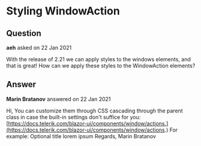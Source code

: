 # Styling WindowAction

## Question

**aeh** asked on 22 Jan 2021

With the release of 2.21 we can apply styles to the windows elements, and that is great! How can we apply these styles to the WindowAction elements?

## Answer

**Marin Bratanov** answered on 22 Jan 2021

Hi, You can customize them through CSS cascading through the parent class in case the built-in settings don't suffice for you: [https://docs.telerik.com/blazor-ui/components/window/actions.](https://docs.telerik.com/blazor-ui/components/window/actions.) For example: <style>.my-custom-actions.k-window-titlebar button { border: 2px solid blue!important; background: yellow!important; color: green!important;
} </style> <TelerikWindow Visible="true" Class="my-custom-actions"> <WindowActions> <WindowAction Name="MyAction" Icon="gear" /> <WindowAction Name="Close" /> </WindowActions> <WindowTitle> Optional title </WindowTitle> <WindowContent> lorem ipsum </WindowContent> </TelerikWindow> Regards, Marin Bratanov
